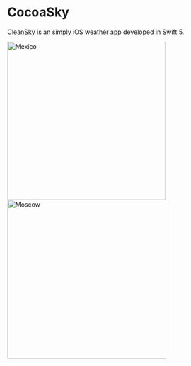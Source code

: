 # CocoaSky

CleanSky is an simply iOS weather app developed in Swift 5.

<img width="357" alt="Mexico" src="https://user-images.githubusercontent.com/52242057/73839494-2cc12000-4827-11ea-9d56-128a385ecc6b.png">
<img width="359" alt="Moscow" src="https://user-images.githubusercontent.com/52242057/73839558-55491a00-4827-11ea-92e6-77abab44103f.png">
